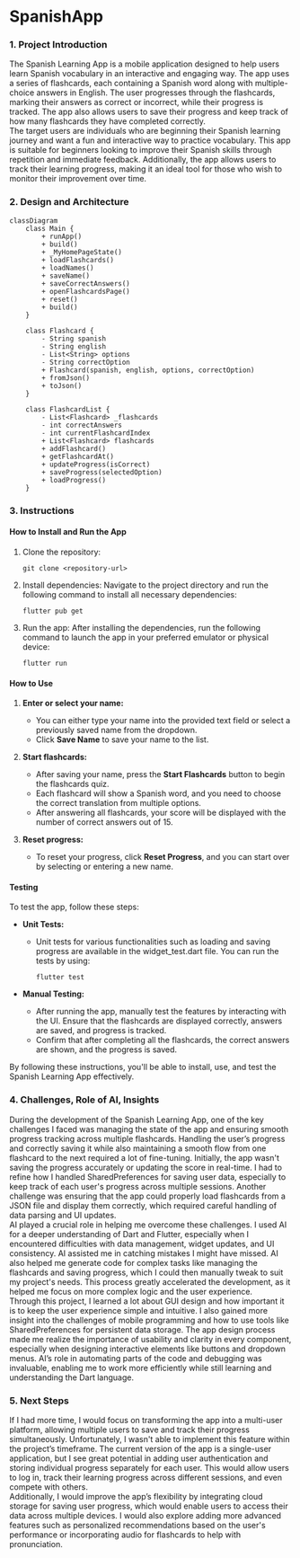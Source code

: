 # SpanishApp

### 1. Project Introduction

The Spanish Learning App is a mobile application designed to help users learn Spanish vocabulary in an interactive and engaging way. The app uses a series of flashcards, each containing a Spanish word along with multiple-choice answers in English. The user progresses through the flashcards, marking their answers as correct or incorrect, while their progress is tracked. The app also allows users to save their progress and keep track of how many flashcards they have completed correctly.  
The target users are individuals who are beginning their Spanish learning journey and want a fun and interactive way to practice vocabulary. This app is suitable for beginners looking to improve their Spanish skills through repetition and immediate feedback. Additionally, the app allows users to track their learning progress, making it an ideal tool for those who wish to monitor their improvement over time.

### 2. Design and Architecture

```mermaid
classDiagram
    class Main {
        + runApp()
        + build()
        + _MyHomePageState()
        + loadFlashcards()
        + loadNames()
        + saveName()
        + saveCorrectAnswers()
        + openFlashcardsPage()
        + reset()
        + build()
    }

    class Flashcard {
        - String spanish
        - String english
        - List<String> options
        - String correctOption
        + Flashcard(spanish, english, options, correctOption)
        + fromJson()
        + toJson()
    }

    class FlashcardList {
        - List<Flashcard> _flashcards
        - int correctAnswers
        - int currentFlashcardIndex
        + List<Flashcard> flashcards
        + addFlashcard()
        + getFlashcardAt()
        + updateProgress(isCorrect)
        + saveProgress(selectedOption)
        + loadProgress()
    }
```

### 3. Instructions

#### How to Install and Run the App
1. Clone the repository:
   ```
   git clone <repository-url>
   ```
2. Install dependencies: Navigate to the project directory and run the following command to install all necessary dependencies:
   ```
   flutter pub get
   ```
3. Run the app: After installing the dependencies, run the following command to launch the app in your preferred emulator or physical device:
   ```
   flutter run
   ```

#### How to Use
1. **Enter or select your name:**
   - You can either type your name into the provided text field or select a previously saved name from the dropdown.
   - Click **Save Name** to save your name to the list.
   
2. **Start flashcards:**
   - After saving your name, press the **Start Flashcards** button to begin the flashcards quiz.
   - Each flashcard will show a Spanish word, and you need to choose the correct translation from multiple options.
   - After answering all flashcards, your score will be displayed with the number of correct answers out of 15.
   
3. **Reset progress:**
   - To reset your progress, click **Reset Progress**, and you can start over by selecting or entering a new name.

#### Testing
To test the app, follow these steps:

- **Unit Tests:**
  - Unit tests for various functionalities such as loading and saving progress are available in the widget_test.dart file. You can run the tests by using:
    ```
    flutter test
    ```

- **Manual Testing:**
  - After running the app, manually test the features by interacting with the UI. Ensure that the flashcards are displayed correctly, answers are saved, and progress is tracked.
  - Confirm that after completing all the flashcards, the correct answers are shown, and the progress is saved.

By following these instructions, you'll be able to install, use, and test the Spanish Learning App effectively.

### 4. Challenges, Role of AI, Insights

During the development of the Spanish Learning App, one of the key challenges I faced was managing the state of the app and ensuring smooth progress tracking across multiple flashcards. Handling the user’s progress and correctly saving it while also maintaining a smooth flow from one flashcard to the next required a lot of fine-tuning. Initially, the app wasn't saving the progress accurately or updating the score in real-time. I had to refine how I handled SharedPreferences for saving user data, especially to keep track of each user's progress across multiple sessions. Another challenge was ensuring that the app could properly load flashcards from a JSON file and display them correctly, which required careful handling of data parsing and UI updates.  
AI played a crucial role in helping me overcome these challenges. I used AI for a deeper understanding of Dart and Flutter, especially when I encountered difficulties with data management, widget updates, and UI consistency. AI assisted me in catching mistakes I might have missed. AI also helped me generate code for complex tasks like managing the flashcards and saving progress, which I could then manually tweak to suit my project's needs. This process greatly accelerated the development, as it helped me focus on more complex logic and the user experience.  
Through this project, I learned a lot about GUI design and how important it is to keep the user experience simple and intuitive. I also gained more insight into the challenges of mobile programming and how to use tools like SharedPreferences for persistent data storage. The app design process made me realize the importance of usability and clarity in every component, especially when designing interactive elements like buttons and dropdown menus. AI’s role in automating parts of the code and debugging was invaluable, enabling me to work more efficiently while still learning and understanding the Dart language.

### 5. Next Steps

If I had more time, I would focus on transforming the app into a multi-user platform, allowing multiple users to save and track their progress simultaneously. Unfortunately, I wasn't able to implement this feature within the project’s timeframe. The current version of the app is a single-user application, but I see great potential in adding user authentication and storing individual progress separately for each user. This would allow users to log in, track their learning progress across different sessions, and even compete with others.  
Additionally, I would improve the app’s flexibility by integrating cloud storage for saving user progress, which would enable users to access their data across multiple devices. I would also explore adding more advanced features such as personalized recommendations based on the user's performance or incorporating audio for flashcards to help with pronunciation.
